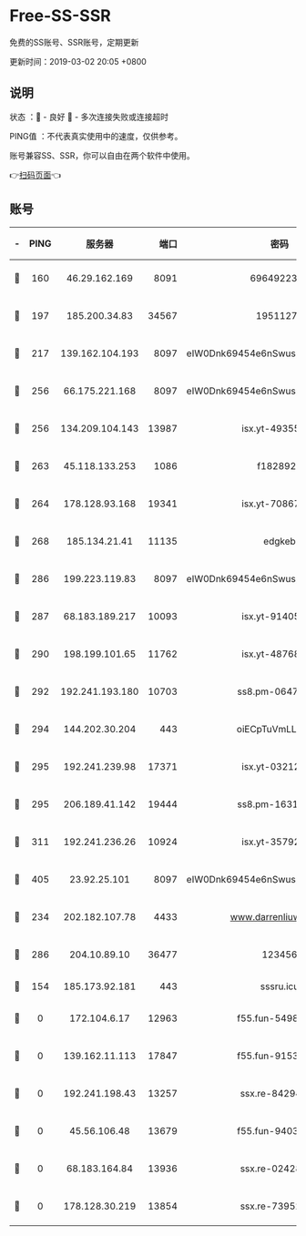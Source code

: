 # Free-SS-SSR

免费的SS账号、SSR账号，定期更新

更新时间：2019-03-02 20:05 +0800

## 说明

状态     ：🙂 - 良好 🙁 - 多次连接失败或连接超时

PING值   ：不代表真实使用中的速度，仅供参考。

账号兼容SS、SSR，你可以自由在两个软件中使用。

👉[扫码页面](https://liesauer.github.io/free-ss-ssr.github.io/)👈

## 账号

|-|PING|服务器|端口|密码|加密方式|区域|
|:----:|:----:|:-----:|-----:|:----:|:----:|:----:|
|🙂|160|46.29.162.169|8091|6964922356|aes-256-cfb|RU|
|🙂|197|185.200.34.83|34567|19511276|aes-256-cfb|US|
|🙂|217|139.162.104.193|8097|eIW0Dnk69454e6nSwuspv9DmS201tQ0D|aes-256-cfb|JP|
|🙂|256|66.175.221.168|8097|eIW0Dnk69454e6nSwuspv9DmS201tQ0D|aes-256-cfb|US|
|🙂|256|134.209.104.143|13987|isx.yt-49355412|aes-256-cfb|SG|
|🙂|263|45.118.133.253|1086|f1828920|aes-256-cfb|SG|
|🙂|264|178.128.93.168|19341|isx.yt-70867662|aes-256-cfb|SG|
|🙂|268|185.134.21.41|11135|edgkeb|aes-256-cfb|GB|
|🙂|286|199.223.119.83|8097|eIW0Dnk69454e6nSwuspv9DmS201tQ0D|aes-256-cfb|US|
|🙂|287|68.183.189.217|10093|isx.yt-91405923|aes-256-cfb|SG|
|🙂|290|198.199.101.65|11762|isx.yt-48768869|aes-256-cfb|US|
|🙂|292|192.241.193.180|10703|ss8.pm-06476648|aes-256-cfb|US|
|🙂|294|144.202.30.204|443|oiECpTuVmLLxk4Ts|aes-256-cfb|US|
|🙂|295|192.241.239.98|17371|isx.yt-03212931|aes-256-cfb|US|
|🙂|295|206.189.41.142|19444|ss8.pm-16317279|aes-256-cfb|SG|
|🙂|311|192.241.236.26|10924|isx.yt-35792736|aes-256-cfb|US|
|🙂|405|23.92.25.101|8097|eIW0Dnk69454e6nSwuspv9DmS201tQ0D|aes-256-cfb|US|
|🙂|234|202.182.107.78|4433|www.darrenliuwei.com|aes-256-cfb|JP|
|🙂|286|204.10.89.10|36477|123456|aes-256-cfb|US|
|🙁|154|185.173.92.181|443|sssru.icu|rc4-md5|RU|
|🙁|0|172.104.6.17|12963|f55.fun-54984893|aes-256-cfb|US|
|🙁|0|139.162.11.113|17847|f55.fun-91530926|aes-256-cfb|SG|
|🙁|0|192.241.198.43|13257|ssx.re-84294373|aes-256-cfb|US|
|🙁|0|45.56.106.48|13679|f55.fun-94035018|aes-256-cfb|US|
|🙁|0|68.183.164.84|13936|ssx.re-02428773|aes-256-cfb|US|
|🙁|0|178.128.30.219|13854|ssx.re-73952571|aes-256-cfb|SG|
